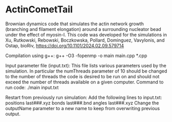 # ActinCometTail
Brownian dynamics code that simulates the actin network growth (branching and filament elongation) around a surrounding nucleator bead under the effect of myosin-I. This code was developed for the simulations in Xu, Rutkowski, Rebowski, Boczkowska, Pollard, Dominguez, Vavylonis, and Ostap, bioRiv, https://doi.org/10.1101/2024.02.09.579714

Compilation using g++: g++ -O3 -fopenmp -o main main.cpp *.cpp

Input parameter file (input.txt): This file lists various parameters used by the simulation. In particular the numThreads parameter of 10 should be changed to the number of threads the code is desired to be run on and should not exceed the number of threads available on a given computer.
Command to run code: ./main input.txt

Restart from previously run simulation: Add the following lines to input.txt: 
positions last###.xyz 
bonds last###.bnd
angles last###.xyz
Change the outputName parameter to a new name to keep from overwriting previous output.
